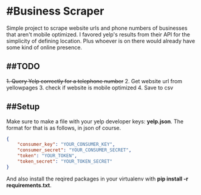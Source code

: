 #Business Scraper
=================
Simple project to scrape website urls and phone numbers of businesses that aren't mobile optimized. I favored yelp's results from their API for the simplicity of defining location. Plus whoever is on there would already have some kind of online presence.  

##TODO
------
~~1. Query Yelp correctly for a telephone number~~
2. Get website url from yellowpages
3. check if website is mobile optimized
4. Save to csv

##Setup
-------
Make sure to make a file with your yelp developer keys: **yelp.json**. The format for that is as follows, in json of course.

```json
{
    "consumer_key": "YOUR_CONSUMER_KEY",
    "consumer_secret": "YOUR_CONSUMER_SECRET",
    "token": "YOUR_TOKEN",
    "token_secret": "YOUR_TOKEN_SECRET"
}
```
And also install the reqired packages in your virtualenv with **pip install -r requirements.txt**. 
